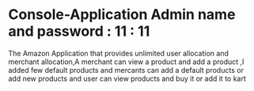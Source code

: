 # Console-Application Admin name and password : 11 : 11
The Amazon Application that provides unlimited user allocation and merchant allocation,A merchant can view a product and add a product ,I added few default products and mercants can add a default products or add new products and user can view products and buy it or add it to kart 
